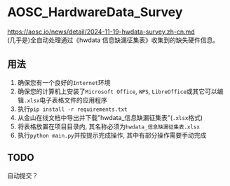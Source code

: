 # AOSC_HardwareData_Survey
https://aosc.io/news/detail/2024-11-19-hwdata-survey.zh-cn.md \
(几乎是)全自动处理通过《hwdata 信息缺漏征集表》收集到的缺失硬件信息。

## 用法
1. 确保您有一个良好的`Internet`环境
2. 确保您的计算机上安装了`Microsoft Office`,  `WPS`, `LibreOffice`或其它可以编辑`.xlsx`电子表格文件的应用程序
3. 执行`pip install -r requirements.txt`
4. 从金山在线文档中导出并下载"hwdata_信息缺漏征集表"(`.xlsx`格式)
5. 将表格放置在项目目录内, 其名称必须为`hwdata_信息缺漏征集表.xlsx`
6. 执行`python main.py`并按提示完成操作, 其中有部分操作需要手动完成

## TODO
自动提交？

